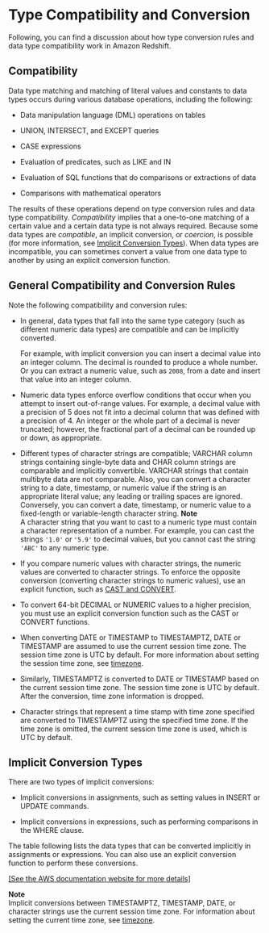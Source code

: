 # Type Compatibility and Conversion<a name="r_Type_conversion"></a>

Following, you can find a discussion about how type conversion rules and data type compatibility work in Amazon Redshift\.

## Compatibility<a name="r_Type_conversion-compatibility"></a>

 Data type matching and matching of literal values and constants to data types occurs during various database operations, including the following: 

+ Data manipulation language \(DML\) operations on tables 

+ UNION, INTERSECT, and EXCEPT queries 

+ CASE expressions 

+ Evaluation of predicates, such as LIKE and IN 

+ Evaluation of SQL functions that do comparisons or extractions of data 

+ Comparisons with mathematical operators 

The results of these operations depend on type conversion rules and data type compatibility\. *Compatibility* implies that a one\-to\-one matching of a certain value and a certain data type is not always required\. Because some data types are *compatible*, an implicit conversion, or *coercion*, is possible \(for more information, see [Implicit Conversion Types](#implicit-conversion-types)\)\. When data types are incompatible, you can sometimes convert a value from one data type to another by using an explicit conversion function\. 

## General Compatibility and Conversion Rules<a name="r_Type_conversion-general-compatibility-and-conversion-rules"></a>

Note the following compatibility and conversion rules: 

+ In general, data types that fall into the same type category \(such as different numeric data types\) are compatible and can be implicitly converted\. 

  For example, with implicit conversion you can insert a decimal value into an integer column\. The decimal is rounded to produce a whole number\. Or you can extract a numeric value, such as `2008`, from a date and insert that value into an integer column\. 

+ Numeric data types enforce overflow conditions that occur when you attempt to insert out\-of\-range values\. For example, a decimal value with a precision of 5 does not fit into a decimal column that was defined with a precision of 4\. An integer or the whole part of a decimal is never truncated; however, the fractional part of a decimal can be rounded up or down, as appropriate\. 

+ Different types of character strings are compatible; VARCHAR column strings containing single\-byte data and CHAR column strings are comparable and implicitly convertible\. VARCHAR strings that contain multibyte data are not comparable\. Also, you can convert a character string to a date, timestamp, or numeric value if the string is an appropriate literal value; any leading or trailing spaces are ignored\. Conversely, you can convert a date, timestamp, or numeric value to a fixed\-length or variable\-length character string\.
**Note**  
A character string that you want to cast to a numeric type must contain a character representation of a number\. For example, you can cast the strings `'1.0'` or `'5.9'` to decimal values, but you cannot cast the string `'ABC'` to any numeric type\.

+ If you compare numeric values with character strings, the numeric values are converted to character strings\. To enforce the opposite conversion \(converting character strings to numeric values\), use an explicit function, such as [CAST and CONVERT](r_CAST_function.md)\. 

+ To convert 64\-bit DECIMAL or NUMERIC values to a higher precision, you must use an explicit conversion function such as the CAST or CONVERT functions\. 

+ When converting DATE or TIMESTAMP to TIMESTAMPTZ, DATE or TIMESTAMP are assumed to use the current session time zone\. The session time zone is UTC by default\. For more information about setting the session time zone, see [timezone](r_timezone_config.md)\. 

+ Similarly, TIMESTAMPTZ is converted to DATE or TIMESTAMP based on the current session time zone\. The session time zone is UTC by default\. After the conversion, time zone information is dropped\.

+ Character strings that represent a time stamp with time zone specified are converted to TIMESTAMPTZ using the specified time zone\. If the time zone is omitted, the current session time zone is used, which is UTC by default\.

## Implicit Conversion Types<a name="implicit-conversion-types"></a>

There are two types of implicit conversions: 

+ Implicit conversions in assignments, such as setting values in INSERT or UPDATE commands\.

+ Implicit conversions in expressions, such as performing comparisons in the WHERE clause\.

The table following lists the data types that can be converted implicitly in assignments or expressions\. You can also use an explicit conversion function to perform these conversions\. 

[\[See the AWS documentation website for more details\]](http://docs.aws.amazon.com/redshift/latest/dg/r_Type_conversion.html)

**Note**  
Implicit conversions between TIMESTAMPTZ, TIMESTAMP, DATE, or character strings use the current session time zone\. For information about setting the current time zone, see [timezone](r_timezone_config.md)\.